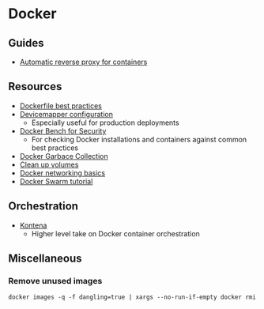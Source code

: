 # Docker

## Guides

- [Automatic reverse proxy for containers](https://github.com/mikkopiu/knowledge/tree/master/docker/auto-proxy)

## Resources

- [Dockerfile best practices](https://docs.docker.com/engine/userguide/eng-image/dockerfile_best-practices/)
- [Devicemapper configuration](https://docs.docker.com/engine/userguide/storagedriver/device-mapper-driver/#/configure-docker-with-devicemapper)
  - Especially useful for production deployments
- [Docker Bench for Security](https://github.com/docker/docker-bench-security)
  - For checking Docker installations and containers against common best practices
- [Docker Garbace Collection](https://github.com/spotify/docker-gc)
- [Clean up volumes](https://github.com/chadoe/docker-cleanup-volumes)
- [Docker networking basics](https://docs.docker.com/engine/tutorials/networkingcontainers/)
- [Docker Swarm tutorial](https://docs.docker.com/engine/swarm/swarm-tutorial/)

## Orchestration

- [Kontena](https://kontena.io/)
  - Higher level take on Docker container orchestration

## Miscellaneous

### Remove unused images

```shell
docker images -q -f dangling=true | xargs --no-run-if-empty docker rmi
```
